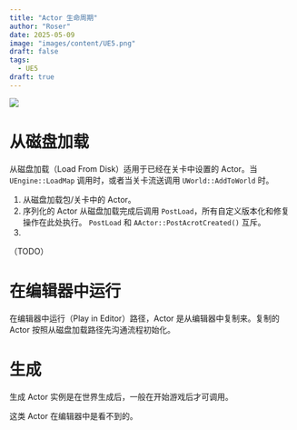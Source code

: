 ```yaml
---
title: "Actor 生命周期"
author: "Roser"
date: 2025-05-09
image: "images/content/UE5.png"
draft: false
tags:
  - UE5
draft: true
---
```

![](images/Actor生命周期示意图.png)

# 从磁盘加载

从磁盘加载（Load From Disk）适用于已经在关卡中设置的 Actor。当 `UEngine::LoadMap` 调用时，或者当关卡流送调用 `UWorld::AddToWorld` 时。

1. 从磁盘加载包/关卡中的 Actor。
2. 序列化的 Actor 从磁盘加载完成后调用 `PostLoad`，所有自定义版本化和修复操作在此处执行。
	`PostLoad` 和 `AActor::PostAcrotCreated()` 互斥。
3. 
（TODO）
# 在编辑器中运行

在编辑器中运行（Play in Editor）路径，Actor 是从编辑器中复制来。复制的 Actor 按照从磁盘加载路径先沟通流程初始化。
# 生成

生成 Actor 实例是在世界生成后，一般在开始游戏后才可调用。

这类 Actor 在编辑器中是看不到的。